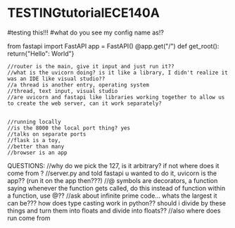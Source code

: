 # TESTINGtutorialECE140A
 #testing this!!!
 #what do you see my config name as!?

from fastapi import FastAPI
app = FastAPI()
@app.get("/")
def get_root():
    return{"Hello": World"}

    //router is the main, give it input and just run it??
    //what is the uvicorn doing? is it like a library, I didn't realize it was an IDE like visual studio??
    //a thread is another entry, operating system
    //thread, text input, visual studio 
    //are uvicorn and fastapi like libraries working together to allow us to create the web server, can it work separately?


    //running locally 
    //is the 8000 the local port thing? yes
    //talks on separate ports
    //flask is a toy,
    //better than many
    //browser is an app

QUESTIONS:
//why do  we pick the 127, is it arbitrary? if not where does it come from ?
    //server.py and told fastapi u wanted to do it, uvicorn is the app?? (run it on the app then???)
    //@ symbols are decorators, a function saying whenever the function gets called, do this
    instead of function within a function, use @??
    //ask about infinite prime code... whats the largest it can be??? how does type casting work in python?? should i divide by these things and turn them into floats and divide into floats??
//also where does run come from